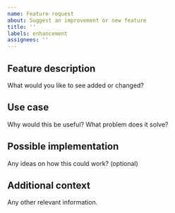 ```yaml
---
name: Feature request
about: Suggest an improvement or new feature
title: ''
labels: enhancement
assignees: ''
---
```


## Feature description
What would you like to see added or changed?

## Use case
Why would this be useful? What problem does it solve?

## Possible implementation
Any ideas on how this could work? (optional)

## Additional context
Any other relevant information.
